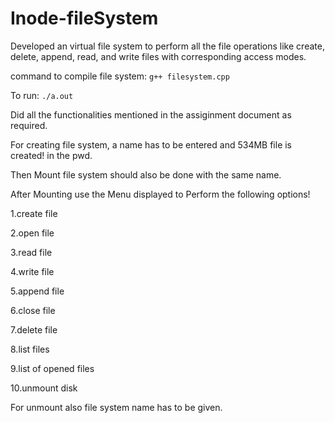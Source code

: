 # Inode-fileSystem

Developed an virtual file system to perform all the file operations like create, delete, append, read, and write files with corresponding access modes. 

command to compile file system:	`g++ filesystem.cpp`

To run: `./a.out`

Did all the functionalities mentioned in the assiginment document as required.

For creating file system, a name has to be entered and 534MB file is created! in the pwd.

Then Mount file system should also be done with the same name.

After Mounting use the Menu displayed to Perform the following options!

1.create file

2.open file

3.read file

4.write file

5.append file

6.close file

7.delete file

8.list files

9.list of opened files

10.unmount disk

For unmount also file system name has to be given.
